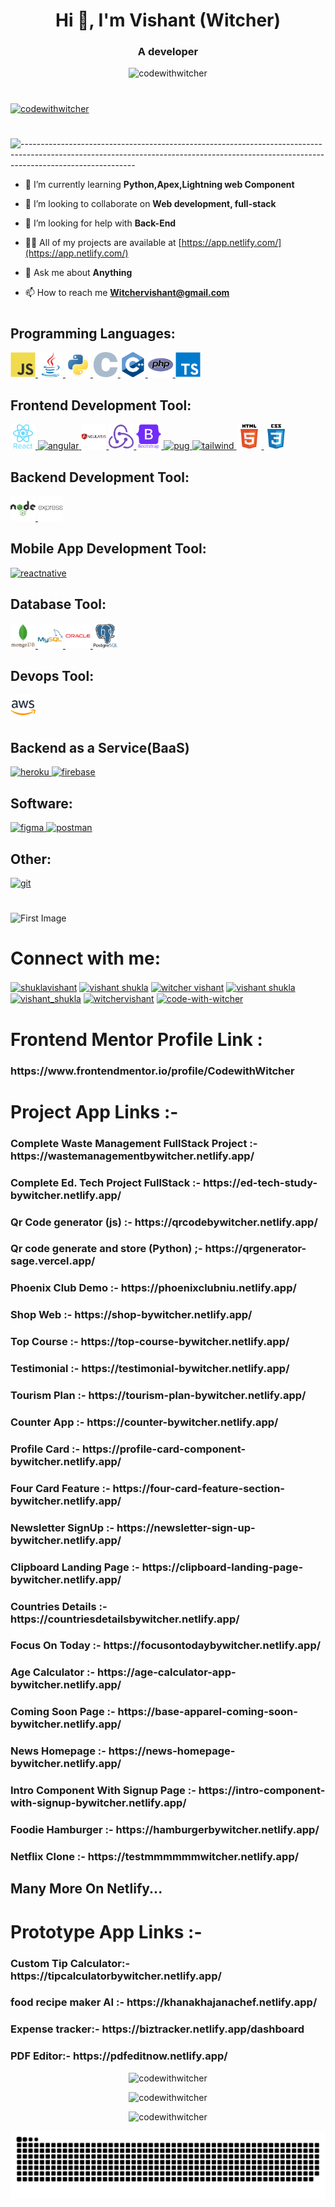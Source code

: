 <h1 align="center">Hi 👋, I'm Vishant (Witcher)</h1>
<h3 align="center">A developer</h3>
<p align="center"> <img src = "https://raw.githubusercontent.com/CodewithWitcher/css-protips/c0c096d47e73676426f6170bfabc85510b7f688a/assets/img/bulb.svg" alt="codewithwitcher" /> </p>
<h1></h1>
<p align="left"> <a href="https://github.com/ryo-ma/github-profile-trophy"><img src="https://github-profile-trophy.vercel.app/?username=codewithwitcher" alt="codewithwitcher" /></a> </p>
<h1></h1>
 <img src="https://user-images.githubusercontent.com/74038190/213910842-5a320d6b-e48f-4d41-a901-0e6a357e8dae.gif" alt="----------------------------------------------------------------------------------------------------------------------------------------------------------------------------------------">
 
- 🌱 I’m currently learning **Python,Apex,Lightning web Component**

- 👯 I’m looking to collaborate on **Web development, full-stack**

- 🤝 I’m looking for help with **Back-End**

- 👨‍💻 All of my projects are available at [https://app.netlify.com/](https://app.netlify.com/)

- 💬 Ask me about **Anything**

- 📫 How to reach me **Witchervishant@gmail.com**
<h1></h1>

<p align="left">
<h2 align="left">Programming Languages:</h2>
 <a href="https://developer.mozilla.org/en-US/docs/Web/JavaScript" target="_blank" rel="noreferrer">
    <img src="https://raw.githubusercontent.com/devicons/devicon/master/icons/javascript/javascript-original.svg" alt="javascript" width="40" height="40"/>
  </a>
  <a href="https://www.java.com" target="_blank" rel="noreferrer">
    <img src="https://raw.githubusercontent.com/devicons/devicon/master/icons/java/java-original.svg" alt="java" width="40" height="40"/>
  </a>
  <a href="https://www.python.org" target="_blank" rel="noreferrer">
    <img src="https://raw.githubusercontent.com/devicons/devicon/master/icons/python/python-original.svg" alt="python" width="40" height="40"/>
  </a>
  <a href="https://www.cprogramming.com/" target="_blank" rel="noreferrer">
    <img src="https://raw.githubusercontent.com/devicons/devicon/master/icons/c/c-original.svg" alt="c" width="40" height="40"/>
  </a>
  <a href="https://www.w3schools.com/cpp/" target="_blank" rel="noreferrer">
    <img src="https://raw.githubusercontent.com/devicons/devicon/master/icons/cplusplus/cplusplus-original.svg" alt="cplusplus" width="40" height="40"/>
  </a> 
  <a href="https://www.php.net" target="_blank" rel="noreferrer">
    <img src="https://raw.githubusercontent.com/devicons/devicon/master/icons/php/php-original.svg" alt="php" width="40" height="40"/>
  </a>
  <a href="https://www.typescriptlang.org/" target="_blank" rel="noreferrer"> <img src="https://raw.githubusercontent.com/devicons/devicon/master/icons/typescript/typescript-original.svg" alt="typescript" width="40" height="40"/> </a>

<h2 align="left">Frontend Development Tool:</h2>
<a href="https://reactjs.org/" target="_blank" rel="noreferrer">
    <img src="https://raw.githubusercontent.com/devicons/devicon/master/icons/react/react-original-wordmark.svg" alt="react" width="40" height="40"/>
  </a>
 <a href="https://angular.io" target="_blank" rel="noreferrer">
    <img src="https://angular.io/assets/images/logos/angular/angular.svg" alt="angular" width="40" height="40"/>
  </a>
  <a href="https://angular.io" target="_blank" rel="noreferrer">
    <img src="https://raw.githubusercontent.com/devicons/devicon/master/icons/angularjs/angularjs-original-wordmark.svg" alt="angularjs" width="40" height="40"/>
  </a>
  <a href="https://redux.js.org" target="_blank" rel="noreferrer">
    <img src="https://raw.githubusercontent.com/devicons/devicon/master/icons/redux/redux-original.svg" alt="redux" width="40" height="40"/>
  </a>
 
 <a href="https://getbootstrap.com" target="_blank" rel="noreferrer">
    <img src="https://raw.githubusercontent.com/devicons/devicon/master/icons/bootstrap/bootstrap-plain-wordmark.svg" alt="bootstrap" width="40" height="40"/>
  </a>
   <a href="https://pugjs.org" target="_blank" rel="noreferrer">
    <img src="https://cdn.worldvectorlogo.com/logos/pug.svg" alt="pug" width="40" height="40"/>
  </a>
   <a href="https://tailwindcss.com/" target="_blank" rel="noreferrer">
    <img src="https://www.vectorlogo.zone/logos/tailwindcss/tailwindcss-icon.svg" alt="tailwind" width="40" height="40"/>
  </a>
   <a href="https://www.w3.org/html/" target="_blank" rel="noreferrer">
    <img src="https://raw.githubusercontent.com/devicons/devicon/master/icons/html5/html5-original-wordmark.svg" alt="html5" width="40" height="40"/>
  </a>
  <a href="https://www.w3schools.com/css/" target="_blank" rel="noreferrer">
    <img src="https://raw.githubusercontent.com/devicons/devicon/master/icons/css3/css3-original-wordmark.svg" alt="css3" width="40" height="40"/>
  </a>
  

<h2 align="left">Backend Development Tool:</h2>
 <a href="https://nodejs.org" target="_blank" rel="noreferrer">
    <img src="https://raw.githubusercontent.com/devicons/devicon/master/icons/nodejs/nodejs-original-wordmark.svg" alt="nodejs" width="40" height="40"/>
  </a>
  <a href="https://expressjs.com" target="_blank" rel="noreferrer">
    <img src="https://raw.githubusercontent.com/devicons/devicon/master/icons/express/express-original-wordmark.svg" alt="express" width="40" height="40"/>
  </a>

<h2 align="left">Mobile App Development Tool:</h2>
 <a href="https://reactnative.dev/" target="_blank" rel="noreferrer">
    <img src="https://reactnative.dev/img/header_logo.svg" alt="reactnative" width="40" height="40"/>
  </a>

<h2 align="left">Database Tool:</h2>
 <a href="https://www.mongodb.com/" target="_blank" rel="noreferrer">
    <img src="https://raw.githubusercontent.com/devicons/devicon/master/icons/mongodb/mongodb-original-wordmark.svg" alt="mongodb" width="40" height="40"/>
  </a>
 <a href="https://www.mysql.com/" target="_blank" rel="noreferrer">
    <img src="https://raw.githubusercontent.com/devicons/devicon/master/icons/mysql/mysql-original-wordmark.svg" alt="mysql" width="40" height="40"/>
  </a>
  <a href="https://www.oracle.com/" target="_blank" rel="noreferrer"> <img src="https://raw.githubusercontent.com/devicons/devicon/master/icons/oracle/oracle-original.svg" alt="oracle" width="40" height="40"/> </a> <a href="https://www.postgresql.org" target="_blank" rel="noreferrer"> <img src="https://raw.githubusercontent.com/devicons/devicon/master/icons/postgresql/postgresql-original-wordmark.svg" alt="postgresql" width="40" height="40"/> </a>
  

<h2 align="left">Devops Tool:</h2>
<a href="https://aws.amazon.com" target="_blank" rel="noreferrer">
    <img src="https://raw.githubusercontent.com/devicons/devicon/master/icons/amazonwebservices/amazonwebservices-original-wordmark.svg" alt="aws" width="40" height="40"/>
  </a>

<h2 align="left">Backend as a Service(BaaS)</h2>
 <a href="https://heroku.com" target="_blank" rel="noreferrer">
    <img src="https://www.vectorlogo.zone/logos/heroku/heroku-icon.svg" alt="heroku" width="40" height="40"/>
  </a> <a href="https://firebase.google.com/" target="_blank" rel="noreferrer"> <img src="https://www.vectorlogo.zone/logos/firebase/firebase-icon.svg" alt="firebase" width="40" height="40"/> </a>

<h2 align="left">Software:</h2>
<a href="https://www.figma.com/" target="_blank" rel="noreferrer">
    <img src="https://www.vectorlogo.zone/logos/figma/figma-icon.svg" alt="figma" width="40" height="40"/>
  </a>
  <a href="https://postman.com" target="_blank" rel="noreferrer">
    <img src="https://www.vectorlogo.zone/logos/getpostman/getpostman-icon.svg" alt="postman" width="40" height="40"/>
  </a>

<h2 align="left">Other:</h2>
<a href="https://git-scm.com/" target="_blank" rel="noreferrer">
    <img src="https://www.vectorlogo.zone/logos/git-scm/git-scm-icon.svg" alt="git" width="40" height="40"/>
  </a>

</p>

<h1></h1>
  <img src="https://raw.githubusercontent.com/rahul-jha98/rahul-jha98/main/techstack.gif" alt="First Image">
<h1></h1>
<h1 align="left">Connect with me:</h1>
<p align="left">
<a href="https://twitter.com/shuklavishant" target="blank"><img align="center" src="https://raw.githubusercontent.com/rahuldkjain/github-profile-readme-generator/master/src/images/icons/Social/twitter.svg" alt="shuklavishant" height="30" width="40" /></a> 
 <a href="https://linkedin.com/in/vishant-shukla-606619187" target="blank"><img align="center" src="https://raw.githubusercontent.com/rahuldkjain/github-profile-readme-generator/master/src/images/icons/Social/linked-in-alt.svg" alt="vishant shukla" height="30" width="40" /></a>
<a href="https://stackoverflow.com/users/witcher vishant" target="blank"><img align="center" src="https://raw.githubusercontent.com/rahuldkjain/github-profile-readme-generator/master/src/images/icons/Social/stack-overflow.svg" alt="witcher vishant" height="30" width="40" /></a>
<a href="https://fb.com/vishant shukla" target="blank"><img align="center" src="https://raw.githubusercontent.com/rahuldkjain/github-profile-readme-generator/master/src/images/icons/Social/facebook.svg" alt="vishant shukla" height="30" width="40" /></a>
<a href="https://instagram.com/vishant_shukla" target="blank"><img align="center" src="https://raw.githubusercontent.com/rahuldkjain/github-profile-readme-generator/master/src/images/icons/Social/instagram.svg" alt="vishant_shukla" height="30" width="40" /></a>
<a href="https://www.hackerrank.com/witchervishant" target="blank"><img align="center" src="https://raw.githubusercontent.com/rahuldkjain/github-profile-readme-generator/master/src/images/icons/Social/hackerrank.svg" alt="witchervishant" height="30" width="40" /></a>
<a href="https://www.leetcode.com/code-with-witcher" target="blank"><img align="center" src="https://raw.githubusercontent.com/rahuldkjain/github-profile-readme-generator/master/src/images/icons/Social/leet-code.svg" alt="code-with-witcher" height="30" width="40" /></a>
</p>
<h1></h1>

<h1>Frontend Mentor Profile Link : </h1>
<h3>https://www.frontendmentor.io/profile/CodewithWitcher</h3>
<h1></h1>
<h1> Project App Links :- </h1>
<h3> Complete Waste Management FullStack Project :- https://wastemanagementbywitcher.netlify.app/ </h3>
<h3>Complete Ed. Tech Project FullStack :- https://ed-tech-study-bywitcher.netlify.app/</h3>
<h3>Qr Code generator (js) :- https://qrcodebywitcher.netlify.app/</h3>
<h3>Qr code generate and store (Python) ;- https://qrgenerator-sage.vercel.app/</h3>
<h3> Phoenix Club Demo :- https://phoenixclubniu.netlify.app/</h3>
<h3> Shop Web :- https://shop-bywitcher.netlify.app/</h3>
<h3> Top Course :- https://top-course-bywitcher.netlify.app/</h3>
<h3> Testimonial :- https://testimonial-bywitcher.netlify.app/</h3>
<h3> Tourism Plan :-  https://tourism-plan-bywitcher.netlify.app/</h3>
<h3> Counter App :- https://counter-bywitcher.netlify.app/</h3>
<h3> Profile Card :- https://profile-card-component-bywitcher.netlify.app/</h3>
<h3> Four Card Feature :- https://four-card-feature-section-bywitcher.netlify.app/</h3>
<h3> Newsletter SignUp :- https://newsletter-sign-up-bywitcher.netlify.app/</h3>
<h3> Clipboard Landing Page :- https://clipboard-landing-page-bywitcher.netlify.app/</h3>
<h3> Countries Details :- https://countriesdetailsbywitcher.netlify.app/</h3>
<h3> Focus On Today :- https://focusontodaybywitcher.netlify.app/</h3>
<h3> Age Calculator :- https://age-calculator-app-bywitcher.netlify.app/</h3>
<h3> Coming Soon Page :- https://base-apparel-coming-soon-bywitcher.netlify.app/</h3>
<h3>News Homepage :- https://news-homepage-bywitcher.netlify.app/</h3>
<h3> Intro Component With Signup Page :- https://intro-component-with-signup-bywitcher.netlify.app/  </h3>
<h3> Foodie Hamburger :- https://hamburgerbywitcher.netlify.app/</h3>
<h3> Netflix Clone :- https://testmmmmmmwitcher.netlify.app/</h3>
<h2> Many More On Netlify...</h2>

<h1> Prototype App Links :- </h1>
<h3>Custom Tip Calculator:- https://tipcalculatorbywitcher.netlify.app/</h3>
<h3> food recipe maker AI :- https://khanakhajanachef.netlify.app/</h3>
<h3>Expense tracker:- https://biztracker.netlify.app/dashboard</h3>
<h3>PDF Editor:- https://pdfeditnow.netlify.app/</h3>

<p align="center"><img src="https://github-readme-stats.vercel.app/api/top-langs?username=codewithwitcher&show_icons=true&locale=en&layout=compact" alt="codewithwitcher" /></p>

<p align="center"><img src="https://github-readme-stats.vercel.app/api?username=codewithwitcher&show_icons=true&locale=en" alt="codewithwitcher" /></p>

<p align="center"><img  src="https://github-readme-streak-stats.herokuapp.com/?user=codewithwitcher&" alt="codewithwitcher" /></p>

<p align="center"> <img src = "https://raw.githubusercontent.com/platane/snk/output/github-contribution-grid-snake-dark.svg" alt="codewithwitcher" /> </p>
